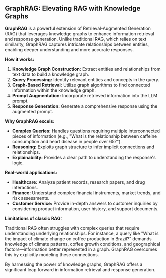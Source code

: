 ## GraphRAG: Elevating RAG with Knowledge Graphs

**GraphRAG** is a powerful extension of Retrieval-Augmented Generation (RAG) that leverages knowledge graphs to enhance information retrieval and response generation. Unlike traditional RAG, which relies on text similarity, GraphRAG captures intricate relationships between entities, enabling deeper understanding and more accurate responses.

**How it works:**
1. **Knowledge Graph Construction:** Extract entities and relationships from text data to build a knowledge graph.
2. **Query Processing:** Identify relevant entities and concepts in the query.
3. **Graph-Based Retrieval:** Utilize graph algorithms to find connected information within the knowledge graph.
4. **Prompt Augmentation:** Incorporate retrieved information into the LLM prompt.
5. **Response Generation:** Generate a comprehensive response using the augmented prompt.

**Why GraphRAG excels:**

* **Complex Queries:** Handles questions requiring multiple interconnected pieces of information (e.g., "What is the relationship between caffeine consumption and heart disease in people over 65?").
* **Reasoning:** Exploits graph structure to infer implicit connections and relationships.
* **Explainability:** Provides a clear path to understanding the response's logic.

**Real-world applications:**

* **Healthcare:** Analyze patient records, research papers, and drug interactions.
* **Finance:** Understand complex financial instruments, market trends, and risk assessments.
* **Customer Service:** Provide in-depth answers to customer inquiries by considering product information, user history, and support documents.

**Limitations of classic RAG:**

Traditional RAG often struggles with complex queries that require understanding underlying relationships. For instance, a query like "What is the impact of climate change on coffee production in Brazil?" demands knowledge of climate patterns, coffee growth conditions, and geographical factors—information better represented in a graph. GraphRAG overcomes this by explicitly modeling these connections.
 
By harnessing the power of knowledge graphs, GraphRAG offers a significant leap forward in information retrieval and response generation. 

